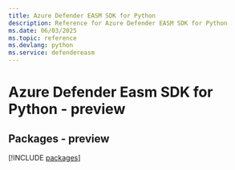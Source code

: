 ```yaml
---
title: Azure Defender EASM SDK for Python
description: Reference for Azure Defender EASM SDK for Python
ms.date: 06/03/2025
ms.topic: reference
ms.devlang: python
ms.service: defendereasm
---
```

# Azure Defender Easm SDK for Python - preview
## Packages - preview
[!INCLUDE [packages](defender-easm-index.md)]